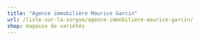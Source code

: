 ```yaml
---
title: "Agence immobilière Maurice Garcin"
url: /lisle-sur-la-sorgue/agence-immobiliere-maurice-garcin/
shop: magasin de variétés
---
```

